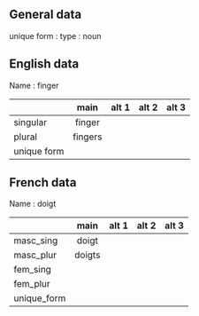 ## General data

unique form :
type : noun

## English data

Name : finger

|             |  main   | alt 1 | alt 2 | alt 3 |
| :---------- | :-----: | :---: | :---: | ----- |
| singular    | finger  |       |       |       |
| plural      | fingers |       |       |       |
| unique form |         |       |       |       |

## French data

Name : doigt

|             |  main  | alt 1 | alt 2 | alt 3 |
| :---------- | :----: | :---: | :---: | :---: |
| masc_sing   | doigt  |       |       |       |
| masc_plur   | doigts |       |       |       |
| fem_sing    |        |       |       |       |
| fem_plur    |        |       |       |       |
| unique_form |        |       |       |       |


